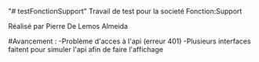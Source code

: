 "# testFonctionSupport" 
Travail de test pour la societé Fonction:Support

Réalisé par Pierre De Lemos Almeida


#Avancement : 
-Problème d'acces à l'api (erreur 401)
-Plusieurs interfaces faitent pour simuler l'api afin de faire l'affichage
